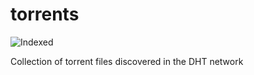 torrents 
========
![Indexed](https://img.shields.io/badge/indexed-265654-blue)

Collection of torrent files discovered in the DHT network
